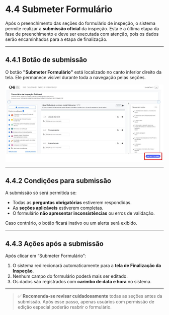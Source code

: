 # 4.4 Submeter Formulário

Após o preenchimento das seções do formulário de inspeção, o sistema permite realizar a **submissão oficial** da inspeção. Esta é a última etapa da fase de preenchimento e deve ser executada com atenção, pois os dados serão encaminhados para a etapa de finalização.

---

## 4.4.1 Botão de submissão

O botão **"Submeter Formulário"** está localizado no canto inferior direito da tela. Ele permanece visível durante toda a navegação pelas seções.

![Botão "Submeter Formulário"](./assets/04_4-1.submeter-formulario.jpg)

---

## 4.4.2 Condições para submissão

A submissão só será permitida se:

- Todas as **perguntas obrigatórias** estiverem respondidas.
- As **seções aplicáveis** estiverem completas.
- O formulário **não apresentar inconsistências** ou erros de validação.

Caso contrário, o botão ficará inativo ou um alerta será exibido.

---

## 4.4.3 Ações após a submissão

Após clicar em “Submeter Formulário”:

1. O sistema redirecionará automaticamente para a **tela de Finalização da Inspeção**.
2. Nenhum campo do formulário poderá mais ser editado.
3. Os dados são registrados com **carimbo de data e hora** no sistema.

---

> ✅ **Recomenda-se revisar cuidadosamente** todas as seções antes da submissão. Após esse passo, apenas usuários com permissão de edição especial poderão reabrir o formulário.
